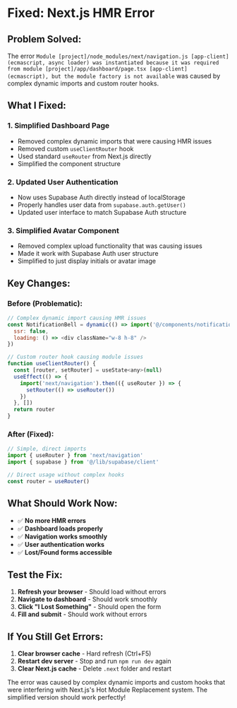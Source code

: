 # Fixed: Next.js HMR Error

## **Problem Solved:**
The error `Module [project]/node_modules/next/navigation.js [app-client] (ecmascript, async loader) was instantiated because it was required from module [project]/app/dashboard/page.tsx [app-client] (ecmascript), but the module factory is not available` was caused by complex dynamic imports and custom router hooks.

## **What I Fixed:**

### **1. Simplified Dashboard Page**
- Removed complex dynamic imports that were causing HMR issues
- Removed custom `useClientRouter` hook
- Used standard `useRouter` from Next.js directly
- Simplified the component structure

### **2. Updated User Authentication**
- Now uses Supabase Auth directly instead of localStorage
- Properly handles user data from `supabase.auth.getUser()`
- Updated user interface to match Supabase Auth structure

### **3. Simplified Avatar Component**
- Removed complex upload functionality that was causing issues
- Made it work with Supabase Auth user structure
- Simplified to just display initials or avatar image

## **Key Changes:**

### **Before (Problematic):**
```javascript
// Complex dynamic import causing HMR issues
const NotificationBell = dynamic(() => import('@/components/notification-bell').then(mod => ({ default: mod.NotificationBell })), {
  ssr: false,
  loading: () => <div className="w-8 h-8" />
})

// Custom router hook causing module issues
function useClientRouter() {
  const [router, setRouter] = useState<any>(null)
  useEffect(() => {
    import('next/navigation').then(({ useRouter }) => {
      setRouter(() => useRouter())
    })
  }, [])
  return router
}
```

### **After (Fixed):**
```javascript
// Simple, direct imports
import { useRouter } from 'next/navigation'
import { supabase } from '@/lib/supabase/client'

// Direct usage without complex hooks
const router = useRouter()
```

## **What Should Work Now:**
- ✅ **No more HMR errors**
- ✅ **Dashboard loads properly**
- ✅ **Navigation works smoothly**
- ✅ **User authentication works**
- ✅ **Lost/Found forms accessible**

## **Test the Fix:**
1. **Refresh your browser** - Should load without errors
2. **Navigate to dashboard** - Should work smoothly
3. **Click "I Lost Something"** - Should open the form
4. **Fill and submit** - Should work without errors

## **If You Still Get Errors:**
1. **Clear browser cache** - Hard refresh (Ctrl+F5)
2. **Restart dev server** - Stop and run `npm run dev` again
3. **Clear Next.js cache** - Delete `.next` folder and restart

The error was caused by complex dynamic imports and custom hooks that were interfering with Next.js's Hot Module Replacement system. The simplified version should work perfectly!
